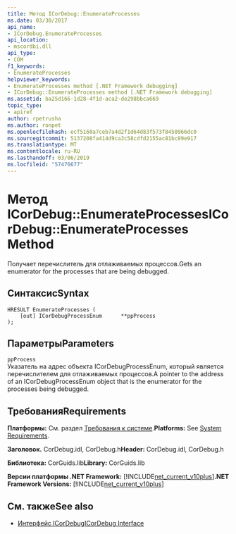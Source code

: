 ```yaml
---
title: Метод ICorDebug::EnumerateProcesses
ms.date: 03/30/2017
api_name:
- ICorDebug.EnumerateProcesses
api_location:
- mscordbi.dll
api_type:
- COM
f1_keywords:
- EnumerateProcesses
helpviewer_keywords:
- EnumerateProcesses method [.NET Framework debugging]
- ICorDebug::EnumerateProcesses method [.NET Framework debugging]
ms.assetid: ba25d166-1d28-4f1d-aca2-de298bbca669
topic_type:
- apiref
author: rpetrusha
ms.author: ronpet
ms.openlocfilehash: ecf5160a7ceb7a4d2f1d64d83f573f8450966dc0
ms.sourcegitcommit: 5137208fa414d9ca3c58cdfd2155ac81bc89e917
ms.translationtype: MT
ms.contentlocale: ru-RU
ms.lasthandoff: 03/06/2019
ms.locfileid: "57476677"
---
```

# <a name="icordebugenumerateprocesses-method"></a><span data-ttu-id="5d864-102">Метод ICorDebug::EnumerateProcesses</span><span class="sxs-lookup"><span data-stu-id="5d864-102">ICorDebug::EnumerateProcesses Method</span></span>
<span data-ttu-id="5d864-103">Получает перечислитель для отлаживаемых процессов.</span><span class="sxs-lookup"><span data-stu-id="5d864-103">Gets an enumerator for the processes that are being debugged.</span></span>  
  
## <a name="syntax"></a><span data-ttu-id="5d864-104">Синтаксис</span><span class="sxs-lookup"><span data-stu-id="5d864-104">Syntax</span></span>  
  
```  
HRESULT EnumerateProcesses (  
    [out] ICorDebugProcessEnum      **ppProcess  
);  
```  
  
## <a name="parameters"></a><span data-ttu-id="5d864-105">Параметры</span><span class="sxs-lookup"><span data-stu-id="5d864-105">Parameters</span></span>  
 `ppProcess`  
 <span data-ttu-id="5d864-106">Указатель на адрес объекта ICorDebugProcessEnum, который является перечислителем для отлаживаемых процессов.</span><span class="sxs-lookup"><span data-stu-id="5d864-106">A pointer to the address of an ICorDebugProcessEnum object that is the enumerator for the processes being debugged.</span></span>  
  
## <a name="requirements"></a><span data-ttu-id="5d864-107">Требования</span><span class="sxs-lookup"><span data-stu-id="5d864-107">Requirements</span></span>  
 <span data-ttu-id="5d864-108">**Платформы:** См. раздел [Требования к системе](../../../../docs/framework/get-started/system-requirements.md).</span><span class="sxs-lookup"><span data-stu-id="5d864-108">**Platforms:** See [System Requirements](../../../../docs/framework/get-started/system-requirements.md).</span></span>  
  
 <span data-ttu-id="5d864-109">**Заголовок.** CorDebug.idl, CorDebug.h</span><span class="sxs-lookup"><span data-stu-id="5d864-109">**Header:** CorDebug.idl, CorDebug.h</span></span>  
  
 <span data-ttu-id="5d864-110">**Библиотека:** CorGuids.lib</span><span class="sxs-lookup"><span data-stu-id="5d864-110">**Library:** CorGuids.lib</span></span>  
  
 <span data-ttu-id="5d864-111">**Версии платформы .NET Framework:** [!INCLUDE[net_current_v10plus](../../../../includes/net-current-v10plus-md.md)]</span><span class="sxs-lookup"><span data-stu-id="5d864-111">**.NET Framework Versions:** [!INCLUDE[net_current_v10plus](../../../../includes/net-current-v10plus-md.md)]</span></span>  
  
## <a name="see-also"></a><span data-ttu-id="5d864-112">См. также</span><span class="sxs-lookup"><span data-stu-id="5d864-112">See also</span></span>
- [<span data-ttu-id="5d864-113">Интерфейс ICorDebug</span><span class="sxs-lookup"><span data-stu-id="5d864-113">ICorDebug Interface</span></span>](../../../../docs/framework/unmanaged-api/debugging/icordebug-interface.md)
